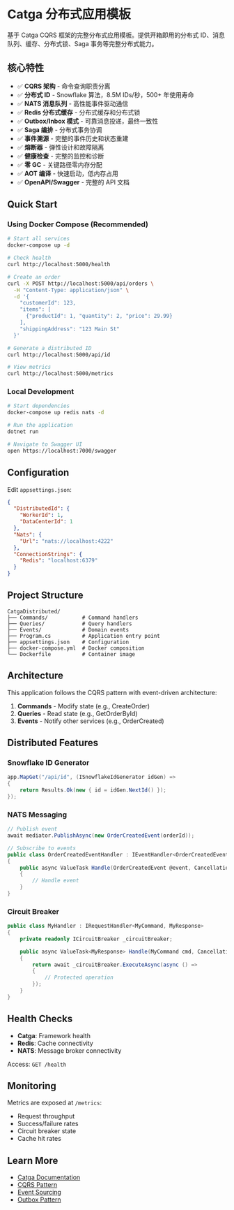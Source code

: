 # Catga 分布式应用模板

基于 Catga CQRS 框架的完整分布式应用模板。提供开箱即用的分布式 ID、消息队列、缓存、分布式锁、Saga 事务等完整分布式能力。

## 核心特性

- ✅ **CQRS 架构** - 命令查询职责分离
- ✅ **分布式 ID** - Snowflake 算法，8.5M IDs/秒，500+ 年使用寿命
- ✅ **NATS 消息队列** - 高性能事件驱动通信
- ✅ **Redis 分布式缓存** - 分布式缓存和分布式锁
- ✅ **Outbox/Inbox 模式** - 可靠消息投递，最终一致性
- ✅ **Saga 编排** - 分布式事务协调
- ✅ **事件溯源** - 完整的事件历史和状态重建
- ✅ **熔断器** - 弹性设计和故障隔离
- ✅ **健康检查** - 完整的监控和诊断
- ✅ **零 GC** - 关键路径零内存分配
- ✅ **AOT 编译** - 快速启动，低内存占用
- ✅ **OpenAPI/Swagger** - 完整的 API 文档

## Quick Start

### Using Docker Compose (Recommended)

```bash
# Start all services
docker-compose up -d

# Check health
curl http://localhost:5000/health

# Create an order
curl -X POST http://localhost:5000/api/orders \
  -H "Content-Type: application/json" \
  -d '{
    "customerId": 123,
    "items": [
      {"productId": 1, "quantity": 2, "price": 29.99}
    ],
    "shippingAddress": "123 Main St"
  }'

# Generate a distributed ID
curl http://localhost:5000/api/id

# View metrics
curl http://localhost:5000/metrics
```

### Local Development

```bash
# Start dependencies
docker-compose up redis nats -d

# Run the application
dotnet run

# Navigate to Swagger UI
open https://localhost:7000/swagger
```

## Configuration

Edit `appsettings.json`:

```json
{
  "DistributedId": {
    "WorkerId": 1,
    "DataCenterId": 1
  },
  "Nats": {
    "Url": "nats://localhost:4222"
  },
  "ConnectionStrings": {
    "Redis": "localhost:6379"
  }
}
```

## Project Structure

```
CatgaDistributed/
├── Commands/           # Command handlers
├── Queries/            # Query handlers
├── Events/             # Domain events
├── Program.cs          # Application entry point
├── appsettings.json    # Configuration
├── docker-compose.yml  # Docker composition
└── Dockerfile          # Container image
```

## Architecture

This application follows the CQRS pattern with event-driven architecture:

1. **Commands** - Modify state (e.g., CreateOrder)
2. **Queries** - Read state (e.g., GetOrderById)
3. **Events** - Notify other services (e.g., OrderCreated)

## Distributed Features

### Snowflake ID Generator

```csharp
app.MapGet("/api/id", (ISnowflakeIdGenerator idGen) =>
{
    return Results.Ok(new { id = idGen.NextId() });
});
```

### NATS Messaging

```csharp
// Publish event
await mediator.PublishAsync(new OrderCreatedEvent(orderId));

// Subscribe to events
public class OrderCreatedEventHandler : IEventHandler<OrderCreatedEvent>
{
    public async ValueTask Handle(OrderCreatedEvent @event, CancellationToken ct)
    {
        // Handle event
    }
}
```

### Circuit Breaker

```csharp
public class MyHandler : IRequestHandler<MyCommand, MyResponse>
{
    private readonly ICircuitBreaker _circuitBreaker;

    public async ValueTask<MyResponse> Handle(MyCommand cmd, CancellationToken ct)
    {
        return await _circuitBreaker.ExecuteAsync(async () =>
        {
            // Protected operation
        });
    }
}
```

## Health Checks

- **Catga**: Framework health
- **Redis**: Cache connectivity
- **NATS**: Message broker connectivity

Access: `GET /health`

## Monitoring

Metrics are exposed at `/metrics`:

- Request throughput
- Success/failure rates
- Circuit breaker state
- Cache hit rates

## Learn More

- [Catga Documentation](https://github.com/yourorg/catga)
- [CQRS Pattern](https://martinfowler.com/bliki/CQRS.html)
- [Event Sourcing](https://martinfowler.com/eaaDev/EventSourcing.html)
- [Outbox Pattern](https://microservices.io/patterns/data/transactional-outbox.html)

